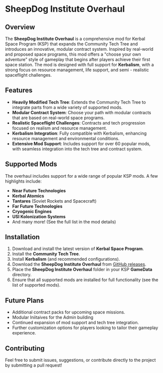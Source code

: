 # SheepDog Institute Overhaul

## Overview

The **SheepDog Institute Overhaul** is a comprehensive mod for Kerbal Space Program (KSP) that expands the Community Tech Tree and introduces an innovative, modular contract system. Inspired by real-world and proposed space programs, this mod offers a "choose your own adventure" style of gameplay that begins after players achieve their first space station. The mod is designed with full support for **Kerbalism**, with a strong focus on resource management, life support, and semi - realistic spaceflight challenges.

## Features

- **Heavily Modified Tech Tree**: Extends the Community Tech Tree to integrate parts from a wide variety of supported mods.
- **Modular Contract System**: Choose your path with modular contracts that are based on real-world space programs.
- **Realistic Spaceflight Challenges**: Contracts and tech progression focused on realism and resource management.
- **Kerbalism Integration**: Fully compatible with Kerbalism, enhancing resource management and environmental conditions.
- **Extensive Mod Support**: Includes support for over 60 popular mods, with seamless integration into the tech tree and contract system.

## Supported Mods

The overhaul includes support for a wide range of popular KSP mods. A few highlights include:
- **Near Future Technologies**
- **Kerbal Atomics**
- **Tantares** (Soviet Rockets and Spacecraft)
- **Far Future Technologies**
- **Cryogenic Engines**
- **USI Kolonization Systems**
- And many more! (See the full list in the mod details)

## Installation

1. Download and install the latest version of **Kerbal Space Program**.
2. Install the **Community Tech Tree**.
3. Install **Kerbalism** (and recommended configurations).
4. Download the **SheepDog Institute Overhaul** from [GitHub releases](#).
5. Place the **SheepDog Institute Overhaul** folder in your KSP **GameData** directory.
6. Ensure that all supported mods are installed for full functionality (see the list of supported mods).

## Future Plans

- Additional contract packs for upcoming space missions.
- Modular Iniitaives for the Admin building
- Continued expansion of mod support and tech tree integration.
- Further customization options for players looking to tailor their gameplay experience.

## Contributing

Feel free to submit issues, suggestions, or contribute directly to the project by submitting a pull request!
